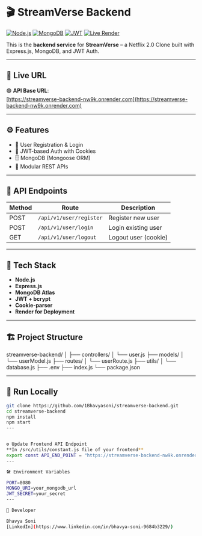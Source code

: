 # 🎬 StreamVerse Backend

[![Node.js](https://img.shields.io/badge/Node.js-16.x-green)](https://nodejs.org/)
[![MongoDB](https://img.shields.io/badge/MongoDB-Atlas-green)](https://www.mongodb.com/)
[![JWT](https://img.shields.io/badge/Auth-JWT-orange)](https://jwt.io/)
[![Live Render](https://img.shields.io/badge/Live%20Server-Render-blue)](https://streamverse-backend-nw9k.onrender.com)

This is the **backend service** for **StreamVerse** – a Netflix 2.0 Clone built with Express.js, MongoDB, and JWT Auth.

---

## 🔗 Live URL

🟢 **API Base URL**:  
[https://streamverse-backend-nw9k.onrender.com](https://streamverse-backend-nw9k.onrender.com)

---

## ⚙️ Features

- 🧑 User Registration & Login
- 🔐 JWT-based Auth with Cookies
- 🗄️ MongoDB (Mongoose ORM)
- 🔁 Modular REST APIs

---

## 🧪 API Endpoints

| Method | Route                         | Description          |
|--------|-------------------------------|----------------------|
| POST   | `/api/v1/user/register`       | Register new user    |
| POST   | `/api/v1/user/login`          | Login existing user  |
| GET    | `/api/v1/user/logout`         | Logout user (cookie) |

---

## 🧠 Tech Stack

- **Node.js**
- **Express.js**
- **MongoDB Atlas**
- **JWT + bcrypt**
- **Cookie-parser**
- **Render for Deployment**

---

## 🏗️ Project Structure

streamverse-backend/
│
├── controllers/
│   └── user.js
├── models/
│   └── userModel.js
├── routes/
│   └── userRoute.js
├── utils/
│   └── database.js
├── .env
├── index.js
└── package.json


---

## 🔧 Run Locally

```bash
git clone https://github.com/1Bhavyasoni/streamverse-backend.git
cd streamverse-backend
npm install
npm start
---


⚙️ Update Frontend API Endpoint
**In /src/utils/constant.js file of your frontend**
export const API_END_POINT = "https://streamverse-backend-nw9k.onrender.com/api/v1/user";
---

🛠️ Environment Variables

PORT=8080
MONGO_URI=your_mongodb_url
JWT_SECRET=your_secret
---

👤 Developer

Bhavya Soni
[LinkedIn](https://www.linkedin.com/in/bhavya-soni-9684b3229/)
